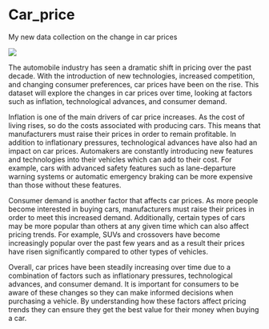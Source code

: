 # Car_price
My new data collection on the change in car prices

<img src="https://cdn.motor1.com/images/mgl/Oooj6M/s1/bugatti-mistral-live-image.jpg">

The automobile industry has seen a dramatic shift in pricing over the past decade. With the introduction of new technologies, increased competition, and changing consumer preferences, car prices have been on the rise. This dataset will explore the changes in car prices over time, looking at factors such as inflation, technological advances, and consumer demand.

Inflation is one of the main drivers of car price increases. As the cost of living rises, so do the costs associated with producing cars. This means that manufacturers must raise their prices in order to remain profitable. In addition to inflationary pressures, technological advances have also had an impact on car prices. Automakers are constantly introducing new features and technologies into their vehicles which can add to their cost. For example, cars with advanced safety features such as lane-departure warning systems or automatic emergency braking can be more expensive than those without these features.

Consumer demand is another factor that affects car prices. As more people become interested in buying cars, manufacturers must raise their prices in order to meet this increased demand. Additionally, certain types of cars may be more popular than others at any given time which can also affect pricing trends. For example, SUVs and crossovers have become increasingly popular over the past few years and as a result their prices have risen significantly compared to other types of vehicles.

Overall, car prices have been steadily increasing over time due to a combination of factors such as inflationary pressures, technological advances, and consumer demand. It is important for consumers to be aware of these changes so they can make informed decisions when purchasing a vehicle. By understanding how these factors affect pricing trends they can ensure they get the best value for their money when buying a car.

